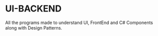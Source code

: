 # UI-BACKEND
All the programs made to understand UI, FrontEnd and C# Components along with Design Patterns.
